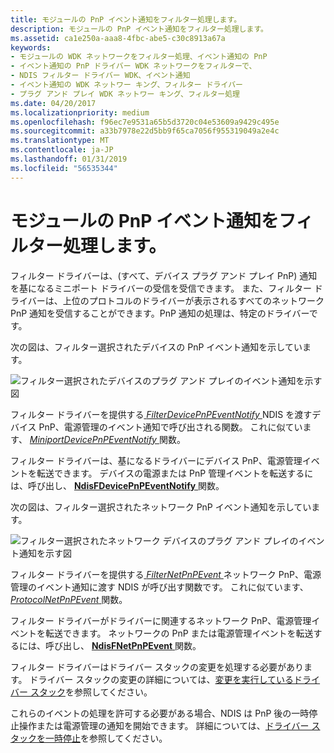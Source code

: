 ```yaml
---
title: モジュールの PnP イベント通知をフィルター処理します。
description: モジュールの PnP イベント通知をフィルター処理します。
ms.assetid: ca1e250a-aaa8-4fbc-abe5-c30c8913a67a
keywords:
- モジュールの WDK ネットワークをフィルター処理、イベント通知の PnP
- イベント通知の PnP ドライバー WDK ネットワークをフィルターで、
- NDIS フィルター ドライバー WDK、イベント通知
- イベント通知の WDK ネットワー キング、フィルター ドライバー
- プラグ アンド プレイ WDK ネットワー キング、フィルター処理
ms.date: 04/20/2017
ms.localizationpriority: medium
ms.openlocfilehash: f96ec7e9531a65b5d3720c04e53609a9429c495e
ms.sourcegitcommit: a33b7978e22d5bb9f65ca7056f955319049a2e4c
ms.translationtype: MT
ms.contentlocale: ja-JP
ms.lasthandoff: 01/31/2019
ms.locfileid: "56535344"
---
```

# <a name="filter-module-pnp-event-notifications"></a>モジュールの PnP イベント通知をフィルター処理します。





フィルター ドライバーは、(すべて、デバイス プラグ アンド プレイ PnP) 通知を基になるミニポート ドライバーの受信を受信できます。 また、フィルター ドライバーは、上位のプロトコルのドライバーが表示されるすべてのネットワーク PnP 通知を受信することができます。PnP 通知の処理は、特定のドライバーです。

次の図は、フィルター選択されたデバイスの PnP イベント通知を示しています。

![フィルター選択されたデバイスのプラグ アンド プレイのイベント通知を示す図](images/pnpeventfilter.png)

フィルター ドライバーを提供する[ *FilterDevicePnPEventNotify* ](https://msdn.microsoft.com/library/windows/hardware/ff549926) NDIS を渡すデバイス PnP、電源管理のイベント通知で呼び出される関数。 これに似ています、 [ *MiniportDevicePnPEventNotify* ](https://msdn.microsoft.com/library/windows/hardware/ff559369)関数。

フィルター ドライバーは、基になるドライバーにデバイス PnP、電源管理イベントを転送できます。 デバイスの電源または PnP 管理イベントを転送するには、呼び出し、 [ **NdisFDevicePnPEventNotify** ](https://msdn.microsoft.com/library/windows/hardware/ff561804)関数。

次の図は、フィルター選択されたネットワーク PnP イベント通知を示しています。

![フィルター選択されたネットワーク デバイスのプラグ アンド プレイのイベント通知を示す図](images/netpnpeventfilter.png)

フィルター ドライバーを提供する[ *FilterNetPnPEvent* ](https://msdn.microsoft.com/library/windows/hardware/ff549952)ネットワーク PnP、電源管理のイベント通知に渡す NDIS が呼び出す関数です。 これに似ています、 [ *ProtocolNetPnPEvent* ](https://msdn.microsoft.com/library/windows/hardware/ff570263)関数。

フィルター ドライバーがドライバーに関連するネットワーク PnP、電源管理イベントを転送できます。 ネットワークの PnP または電源管理イベントを転送するには、呼び出し、 [ **NdisFNetPnPEvent** ](https://msdn.microsoft.com/library/windows/hardware/ff561828)関数。

フィルター ドライバーはドライバー スタックの変更を処理する必要があります。 ドライバー スタックの変更の詳細については、[変更を実行しているドライバー スタック](modifying-a-running-driver-stack.md)を参照してください。

これらのイベントの処理を許可する必要がある場合、NDIS は PnP 後の一時停止操作または電源管理の通知を開始できます。 詳細については、[ドライバー スタックを一時停止](pausing-a-driver-stack.md)を参照してください。

 

 






